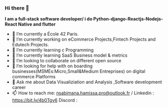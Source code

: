 ### Hi there 👋


**I am a full-stack software developer/ i do Python-django-Reactjs-Nodejs-React Native and flutter** 

- 🔭 I’m currently a École 42 Paris.
- 🔭 I’m currently working on eCommerce Projects,Fintech Projects and Edutech Projects.
- 🌱 I’m currently learning c Programming
- 🌱 I’m currently learning SaaS Business model & metrics
- 👯 I’m looking to collaborate on different open source
- 🤔 I’m looking for help with on boarding businesses(MSMEs:Micro,Small&Medium Entreprises) on digital commerce Platforms 
- 💬 Ask me about Data Visualiziation and Analysis ,Software development career
- 📫 How to reach me: nsabimana.hamissa.pro@outlook.fr / Linkedin : https://bit.ly/4b0Tgv6 Discord : 
